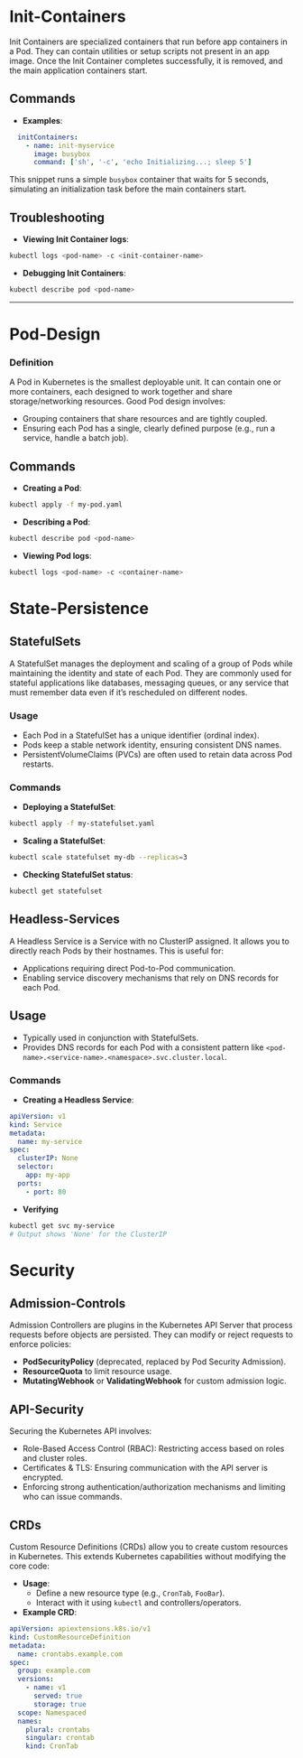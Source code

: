 # Init-Containers
Init Containers are specialized containers that run before app containers in a Pod. They can contain utilities or setup scripts not present in an app image. Once the Init Container completes successfully, it is removed, and the main application containers start.

## Commands 
- **Examples**:
```yaml
  initContainers:
    - name: init-myservice
      image: busybox
      command: ['sh', '-c', 'echo Initializing...; sleep 5']
```

This snippet runs a simple `busybox` container that waits for 5 seconds, simulating an initialization task before the main containers start.

## Troubleshooting
- **Viewing Init Container logs**:
```bash
kubectl logs <pod-name> -c <init-container-name>
```
- **Debugging Init Containers**:
```bash
kubectl describe pod <pod-name>
```
---
# Pod-Design

### Definition

A Pod in Kubernetes is the smallest deployable unit. It can contain one or more containers, each designed to work together and share storage/networking resources. Good Pod design involves:

- Grouping containers that share resources and are tightly coupled.
- Ensuring each Pod has a single, clearly defined purpose (e.g., run a service, handle a batch job).
## Commands

- **Creating a Pod**:
```bash
kubectl apply -f my-pod.yaml
```
- **Describing a Pod**:
```bash
kubectl describe pod <pod-name>
```
- **Viewing Pod logs**:
```bash
kubectl logs <pod-name> -c <container-name>
```

# State-Persistence

## StatefulSets

A StatefulSet manages the deployment and scaling of a group of Pods while maintaining the identity and state of each Pod. They are commonly used for stateful applications like databases, messaging queues, or any service that must remember data even if it’s rescheduled on different nodes.

### Usage

- Each Pod in a StatefulSet has a unique identifier (ordinal index).
- Pods keep a stable network identity, ensuring consistent DNS names.
- PersistentVolumeClaims (PVCs) are often used to retain data across Pod restarts.
### Commands

- **Deploying a StatefulSet**:
```bash
kubectl apply -f my-statefulset.yaml
```
- **Scaling a StatefulSet**:
```bash
kubectl scale statefulset my-db --replicas=3
```
- **Checking StatefulSet status**:
```bash
kubectl get statefulset
```
## Headless-Services

A Headless Service is a Service with no ClusterIP assigned. It allows you to directly reach Pods by their hostnames. This is useful for:

- Applications requiring direct Pod-to-Pod communication.
- Enabling service discovery mechanisms that rely on DNS records for each Pod.

## Usage

- Typically used in conjunction with StatefulSets.
- Provides DNS records for each Pod with a consistent pattern like `<pod-name>.<service-name>.<namespace>.svc.cluster.local`.

### Commands

- **Creating a Headless Service**:

```yaml
apiVersion: v1
kind: Service
metadata:
  name: my-service
spec:
  clusterIP: None
  selector:
	app: my-app
  ports:
	- port: 80
```
- **Verifying**
```bash
kubectl get svc my-service
# Output shows 'None' for the ClusterIP
```
# Security

## Admission-Controls

Admission Controllers are plugins in the Kubernetes API Server that process requests before objects are persisted. They can modify or reject requests to enforce policies:

- **PodSecurityPolicy** (deprecated, replaced by Pod Security Admission).
- **ResourceQuota** to limit resource usage.
- **MutatingWebhook** or **ValidatingWebhook** for custom admission logic.

## API-Security

Securing the Kubernetes API involves:

- Role-Based Access Control (RBAC): Restricting access based on roles and cluster roles.
- Certificates & TLS: Ensuring communication with the API server is encrypted.
- Enforcing strong authentication/authorization mechanisms and limiting who can issue commands.

## CRDs

Custom Resource Definitions (CRDs) allow you to create custom resources in Kubernetes. This extends Kubernetes capabilities without modifying the core code:

- **Usage**:
    - Define a new resource type (e.g., `CronTab`, `FooBar`).
    - Interact with it using `kubectl` and controllers/operators.
- **Example CRD**:
    
```yaml
apiVersion: apiextensions.k8s.io/v1
kind: CustomResourceDefinition
metadata:
  name: crontabs.example.com
spec:
  group: example.com
  versions:
	- name: v1
	  served: true
	  storage: true
  scope: Namespaced
  names:
	plural: crontabs
	singular: crontab
	kind: CronTab
```
